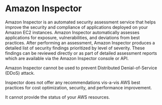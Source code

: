 # Amazon Inspector

Amazon Inspector is an automated security assessment service that helps improve the security and compliance of applications deployed on your Amazon EC2 instances. Amazon Inspector automatically assesses applications for exposure, vulnerabilities, and deviations from best practices. After performing an assessment, Amazon Inspector produces a detailed list of security findings prioritized by level of severity. These findings can be reviewed directly or as part of detailed assessment reports which are available via the Amazon Inspector console or API.

Amazon Inspector cannot be used to prevent Distributed Denial-of-Service (DDoS) attack.

Inspector does not offer any recommendations vis-a-vis AWS best practices for cost optimization, security, and performance improvement.

It cannot provide the status of your AWS resources.
